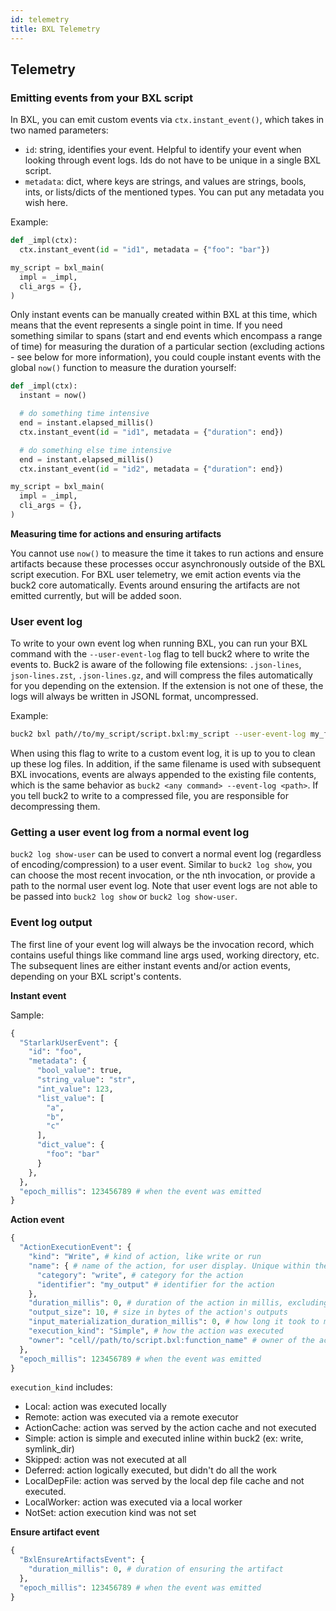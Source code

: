 ```yaml
---
id: telemetry
title: BXL Telemetry
---
```


## Telemetry

### Emitting events from your BXL script

In BXL, you can emit custom events via `ctx.instant_event()`, which takes in two
named parameters:

- `id`: string, identifies your event. Helpful to identify your event when
  looking through event logs. Ids do not have to be unique in a single BXL
  script.
- `metadata`: dict, where keys are strings, and values are strings, bools, ints,
  or lists/dicts of the mentioned types. You can put any metadata you wish here.

Example:

```python
def _impl(ctx):
  ctx.instant_event(id = "id1", metadata = {"foo": "bar"})

my_script = bxl_main(
  impl = _impl,
  cli_args = {},
)
```

Only instant events can be manually created within BXL at this time, which means
that the event represents a single point in time. If you need something similar
to spans (start and end events which encompass a range of time) for measuring
the duration of a particular section (excluding actions - see below for more
information), you could couple instant events with the global `now()` function
to measure the duration yourself:

```python
def _impl(ctx):
  instant = now()

  # do something time intensive
  end = instant.elapsed_millis()
  ctx.instant_event(id = "id1", metadata = {"duration": end})

  # do something else time intensive
  end = instant.elapsed_millis()
  ctx.instant_event(id = "id2", metadata = {"duration": end})

my_script = bxl_main(
  impl = _impl,
  cli_args = {},
)
```

**Measuring time for actions and ensuring artifacts**

You cannot use `now()` to measure the time it takes to run actions and ensure
artifacts because these processes occur asynchronously outside of the BXL script
execution. For BXL user telemetry, we emit action events via the buck2 core
automatically. Events around ensuring the artifacts are not emitted currently,
but will be added soon.

### User event log

To write to your own event log when running BXL, you can run your BXL command
with the `--user-event-log` flag to tell buck2 where to write the events to.
Buck2 is aware of the following file extensions: `.json-lines`,
`json-lines.zst`, `.json-lines.gz`, and will compress the files automatically
for you depending on the extension. If the extension is not one of these, the
logs will always be written in JSONL format, uncompressed.

Example:

```sh
buck2 bxl path//to/my_script/script.bxl:my_script --user-event-log my_file.json-lines.gz
```

When using this flag to write to a custom event log, it is up to you to clean up
these log files. In addition, if the same filename is used with subsequent BXL
invocations, events are always appended to the existing file contents, which is
the same behavior as `buck2 <any command> --event-log <path>`. If you tell buck2
to write to a compressed file, you are responsible for decompressing them.

### Getting a user event log from a normal event log

`buck2 log show-user` can be used to convert a normal event log (regardless of
encoding/compression) to a user event. Similar to `buck2 log show`, you can
choose the most recent invocation, or the nth invocation, or provide a path to
the normal user event log. Note that user event logs are not able to be passed
into `buck2 log show` or `buck2 log show-user`.

### Event log output

The first line of your event log will always be the invocation record, which
contains useful things like command line args used, working directory, etc. The
subsequent lines are either instant events and/or action events, depending on
your BXL script's contents.

**Instant event**

Sample:

```python
{
  "StarlarkUserEvent": {
    "id": "foo",
    "metadata": {
      "bool_value": true,
      "string_value": "str",
      "int_value": 123,
      "list_value": [
        "a",
        "b",
        "c"
      ],
      "dict_value": {
        "foo": "bar"
      }
    },
  },
  "epoch_millis": 123456789 # when the event was emitted
}
```

**Action event**

```python
{
  "ActionExecutionEvent": {
    "kind": "Write", # kind of action, like write or run
    "name": { # name of the action, for user display. Unique within the execution of a particular target
      "category": "write", # category for the action
      "identifier": "my_output" # identifier for the action
    },
    "duration_millis": 0, # duration of the action in millis, excluding input materialization time
    "output_size": 10, # size in bytes of the action's outputs
    "input_materialization_duration_millis": 0, # how long it took to materialize any inputs to the action
    "execution_kind": "Simple", # how the action was executed
    "owner": "cell//path/to/script.bxl:function_name" # owner of the action execution (target label, anon target label, bxl label)
  },
  "epoch_millis": 123456789 # when the event was emitted
}
```

`execution_kind` includes:

- Local: action was executed locally
- Remote: action was executed via a remote executor
- ActionCache: action was served by the action cache and not executed
- Simple: action is simple and executed inline within buck2 (ex: write,
  symlink_dir)
- Skipped: action was not executed at all
- Deferred: action logically executed, but didn't do all the work
- LocalDepFile: action was served by the local dep file cache and not executed.
- LocalWorker: action was executed via a local worker
- NotSet: action execution kind was not set

**Ensure artifact event**

```python
{
  "BxlEnsureArtifactsEvent": {
    "duration_millis": 0, # duration of ensuring the artifact
  },
  "epoch_millis": 123456789 # when the event was emitted
}
```
